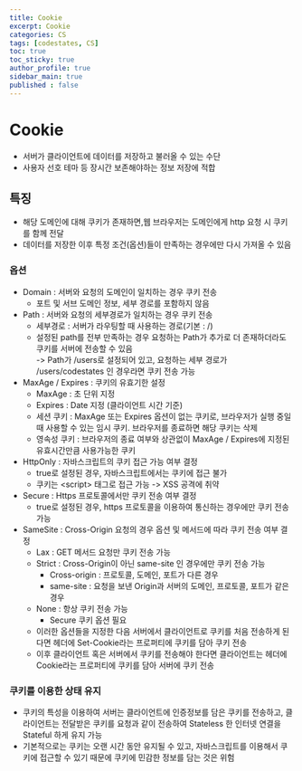 ```yaml
---
title: Cookie
excerpt: Cookie
categories: CS
tags: [codestates, CS]
toc: true
toc_sticky: true
author_profile: true
sidebar_main: true
published : false
---
```


# Cookie
- 서버가 클라이언트에 데이터를 저장하고 불러올 수 있는 수단
- 사용자 선호 테마 등 장시간 보존해야하는 정보 저장에 적합

## 특징
- 해당 도메인에 대해 쿠키가 존재하면,웹 브라우저는 도메인에게 http 요청 시 쿠키를 함께 전달
- 데이터를 저장한 이후 특정 조건(옵션)들이 만족하는 경우에만 다시 가져올 수 있음

### 옵션
- Domain : 서버와 요청의 도메인이 일치하는 경우 쿠키 전송
  - 포트 및 서브 도메인 정보, 세부 경로를 포함하지 않음
- Path : 서버와 요청의 세부경로가 일치하는 경우 쿠키 전송
  - 세부경로 : 서버가 라우팅할 때 사용하는 경로(기본 : /)
  - 설정된 path를 전부 만족하는 경우 요청하는 Path가 추가로 더 존재하더라도 쿠키를 서버에 전송할 수 있음   
  -> Path가 /users로 설정되어 있고, 요청하는 세부 경로가 /users/codestates 인 경우라면 쿠키 전송 가능
- MaxAge / Expires : 쿠키의 유효기한 설정
  - MaxAge : 초 단위 지정
  - Expires : Date 지정 (클라이언트 시간 기준)
  - 세션 쿠키 : MaxAge 또는 Expires 옵션이 없는 쿠키로, 브라우저가 실행 중일 때 사용할 수 있는 임시 쿠키. 브라우저를 종료하면 해당 쿠키는 삭제
  - 영속성 쿠키 : 브라우저의 종료 여부와 상관없이 MaxAge / Expires에 지정된 유효시간만큼 사용가능한 쿠키
- HttpOnly : 자바스크립트의 쿠키 접근 가능 여부 결정
  - true로 설정된 경우, 자바스크립트에서는 쿠키에 접근 불가
  - 쿠키는 \<script\> 태그로 접근 가능 -> XSS 공격에 취약
- Secure : Https 프로토콜에서만 쿠키 전송 여부 결정
  - true로 설정된 경우, https 프로토콜을 이용하여 통신하는 경우에만 쿠키 전송 가능
- SameSite : Cross-Origin 요청의 경우 옵션 및 메서드에 따라 쿠키 전송 여부 결정
  - Lax : GET 메서드 요청만 쿠키 전송 가능
  - Strict : Cross-Origin이 아닌 same-site 인 경우에만 쿠키
   전송 가능
    - Cross-origin : 프로토콜, 도메인, 포트가 다른 경우
    - same-site : 요청을 보낸 Origin과 서버의 도메인, 프로토콜, 포트가 같은 경우
  - None : 항상 쿠키 전송 가능
    - Secure 쿠키 옵션 필요
  - 이러한 옵션들을 지정한 다음 서버에서 클라이언트로 쿠키를 처음 전송하게 된다면 헤더에 Set-Cookie라는 프로퍼티에 쿠키를 담아 쿠키 전송
  - 이후 클라이언트 혹은 서버에서 쿠키를 전송해야 한다면 클라이언트는 헤더에 Cookie라는 프로퍼티에 쿠키를 담아 서버에 쿠키 전송

### 쿠키를 이용한 상태 유지
- 쿠키의 특성을 이용하여 서버는 클라이언트에 인증정보를 담은 쿠키를 전송하고, 클라이언트는 전달받은 쿠키를 요청과 같이 전송하여 Stateless 한 인터넷 연결을 Stateful 하게 유지 가능
- 기본적으로는 쿠키는 오랜 시간 동안 유지될 수 있고, 자바스크립트를 이용해서 쿠키에 접근할 수 있기 때문에 쿠키에 민감한 정보를 담는 것은 위험
